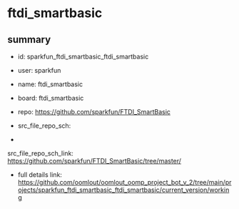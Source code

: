 # ftdi_smartbasic
 
## summary 
* id: sparkfun_ftdi_smartbasic_ftdi_smartbasic
* user: sparkfun
* name: ftdi_smartbasic
* board: ftdi_smartbasic
* repo: https://github.com/sparkfun/FTDI_SmartBasic



* src_file_repo_sch: 
*
 src_file_repo_sch_link: https://github.com/sparkfun/FTDI_SmartBasic/tree/master/
* full details link: https://github.com/oomlout/oomlout_oomp_project_bot_v_2/tree/main/projects/sparkfun_ftdi_smartbasic_ftdi_smartbasic/current_version/working  






